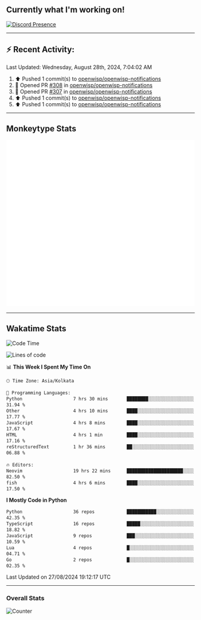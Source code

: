## Currently what I'm working on!
[![Discord Presence](https://lanyard.cnrad.dev/api/534981034400284712)](https://discord.com/users/534981034400284712)

---

## :zap: Recent Activity:
<!--RECENT_ACTIVITY:last_update-->
Last Updated: Wednesday, August 28th, 2024, 7:04:02 AM
<!--RECENT_ACTIVITY:last_update_end-->
<!--RECENT_ACTIVITY:start-->
1. ⬆️ Pushed 1 commit(s) to [openwisp/openwisp-notifications](https://github.com/openwisp/openwisp-notifications)<br>
2. 💪 Opened PR [#308](https://github.com/openwisp/openwisp-notifications/pull/308) in [openwisp/openwisp-notifications](https://github.com/openwisp/openwisp-notifications)<br>
3. 💪 Opened PR [#307](https://github.com/openwisp/openwisp-notifications/pull/307) in [openwisp/openwisp-notifications](https://github.com/openwisp/openwisp-notifications)<br>
4. ⬆️ Pushed 1 commit(s) to [openwisp/openwisp-notifications](https://github.com/openwisp/openwisp-notifications)<br>
5. ⬆️ Pushed 1 commit(s) to [openwisp/openwisp-notifications](https://github.com/openwisp/openwisp-notifications)<br>
<!--RECENT_ACTIVITY:end-->

---

## Monkeytype Stats
<a href="https://monkeytype.com/profile/dhanus">
  <img src="https://raw.githubusercontent.com/Dhanus3133/Dhanus3133/monkeytype/monkeytype-lb.svg" alt="Monkeytype Profile" />
</a>

---

## Wakatime Stats
<!--START_SECTION:waka-->
![Code Time](http://img.shields.io/badge/Code%20Time-2%2C123%20hrs%2029%20mins-blue)

![Lines of code](https://img.shields.io/badge/From%20Hello%20World%20I%27ve%20Written-5.8%20million%20lines%20of%20code-blue)

📊 **This Week I Spent My Time On** 

```text
🕑︎ Time Zone: Asia/Kolkata

💬 Programming Languages: 
Python                   7 hrs 30 mins       ████████░░░░░░░░░░░░░░░░░   31.94 % 
Other                    4 hrs 10 mins       ████░░░░░░░░░░░░░░░░░░░░░   17.77 % 
JavaScript               4 hrs 8 mins        ████░░░░░░░░░░░░░░░░░░░░░   17.67 % 
HTML                     4 hrs 1 min         ████░░░░░░░░░░░░░░░░░░░░░   17.16 % 
reStructuredText         1 hr 36 mins        ██░░░░░░░░░░░░░░░░░░░░░░░   06.88 % 

🔥 Editors: 
Neovim                   19 hrs 22 mins      █████████████████████░░░░   82.50 % 
fish                     4 hrs 6 mins        ████░░░░░░░░░░░░░░░░░░░░░   17.50 % 
```

**I Mostly Code in Python** 

```text
Python                   36 repos            ███████████░░░░░░░░░░░░░░   42.35 % 
TypeScript               16 repos            █████░░░░░░░░░░░░░░░░░░░░   18.82 % 
JavaScript               9 repos             ███░░░░░░░░░░░░░░░░░░░░░░   10.59 % 
Lua                      4 repos             █░░░░░░░░░░░░░░░░░░░░░░░░   04.71 % 
Go                       2 repos             █░░░░░░░░░░░░░░░░░░░░░░░░   02.35 % 
```




 Last Updated on 27/08/2024 19:12:17 UTC
<!--END_SECTION:waka-->
---

### Overall Stats

<img src="https://moe-counter.glitch.me/get/@Dhanus3133?theme=asoul" alt="Counter" />
